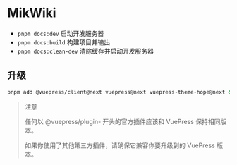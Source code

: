 # MikWiki

- `pnpm docs:dev` 启动开发服务器
- `pnpm docs:build` 构建项目并输出
- `pnpm docs:clean-dev` 清除缓存并启动开发服务器

## 升级

```sh
pnpm add @vuepress/client@next vuepress@next vuepress-theme-hope@next && pnpm i && pnpm up
```

> 注意
>
> 任何以 @vuepress/plugin- 开头的官方插件应该和 VuePress 保持相同版本。
>
> 如果你使用了其他第三方插件，请确保它兼容你要升级到的 VuePress 版本。
